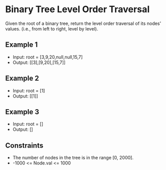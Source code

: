 # Binary Tree Level Order Traversal

Given the root of a binary tree, return the level order traversal of its nodes' values. (i.e., from left to right, level by level).

## Example 1

- Input: root = [3,9,20,null,null,15,7]
- Output: [[3],[9,20],[15,7]]

## Example 2

- Input: root = [1]
- Output: [[1]]

## Example 3

- Input: root = []
- Output: []

## Constraints

- The number of nodes in the tree is in the range [0, 2000].
- -1000 <= Node.val <= 1000
